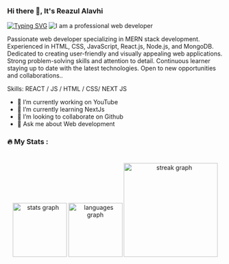 ### Hi there 👋, It's Reazul Alavhi
<a href="https://git.io/typing-svg"><img src="https://readme-typing-svg.demolab.com?font=Fira+Code&pause=1000&color=DEF2F7&random=false&width=435&lines=I+am+a+professional+Web+Developer;I+am+a+Full+Stack+Developer;I+am+a+MERN+stack+developer" alt="Typing SVG" /></a>
![I am a professional web developer](https://i.ibb.co/wpqgb5n/Purple-Minimalist-App-Developer-New-Linked-In-Banner-1.png)

Passionate web developer specializing in MERN stack development. Experienced in HTML, CSS, JavaScript, React.js, Node.js, and MongoDB. Dedicated to creating user-friendly and visually appealing web applications. Strong problem-solving skills and attention to detail. Continuous learner staying up to date with the latest technologies. Open to new opportunities and collaborations..

Skills: REACT / JS / HTML / CSS/ NEXT JS

- 🔭 I’m currently working on YouTube 
- 🌱 I’m currently learning NextJs 
- 👯 I’m looking to collaborate on Github 
- 💬 Ask me about Web development 


<h3 align="left">🔥   My Stats :</h3>

###

<br clear="both">

<div align="center">
  <img src="https://github-readme-stats.vercel.app/api?username=reaxul&hide_title=false&hide_rank=false&show_icons=true&include_all_commits=true&count_private=true&disable_animations=false&theme=dark&locale=en&hide_border=false&order=1" height="126" alt="stats graph"  />
  <img src="https://github-readme-stats.vercel.app/api/top-langs?username=reaxul&locale=en&hide_title=false&layout=compact&card_width=320&langs_count=5&theme=dark&hide_border=false&order=2" height="126" alt="languages graph"  />
  <img src="https://streak-stats.demolab.com?user=reaxul&locale=en&mode=daily&theme=dark&hide_border=false&border_radius=5&order=3" height="219" alt="streak graph"  />
</div>

###

